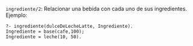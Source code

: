 `ingrediente/2`: Relacionar una bebida con cada uno de sus ingredientes. Ejemplo:
```
?- ingrediente(dulceDeLecheLatte, Ingrediente).
Ingrediente = base(cafe,100);
Ingrediente = leche(10, 50).
```